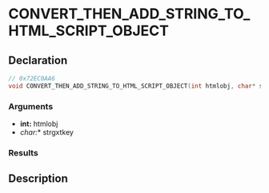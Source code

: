 # CONVERT_THEN_ADD_STRING_TO_HTML_SCRIPT_OBJECT

## Declaration
```cpp
// 0x72EC0AA6
void CONVERT_THEN_ADD_STRING_TO_HTML_SCRIPT_OBJECT(int htmlobj, char* strgxtkey);
```

### Arguments
- **int:** htmlobj
- **char*:** strgxtkey

### Results

## Description
